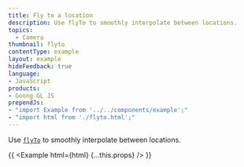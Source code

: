 ```yaml
---
title: Fly to a location
description: Use flyTo to smoothly interpolate between locations.
topics:
  - Camera
thumbnail: flyto
contentType: example
layout: example
hideFeedback: true
language:
- JavaScript
products:
- Goong GL JS
prependJs:
- "import Example from '../../components/example';"
- "import html from './flyto.html';"
---
```


Use [`flyTo`](/docs/javascript/map/#map#flyto) to smoothly interpolate between locations.

{{ <Example html={html} {...this.props} /> }}
